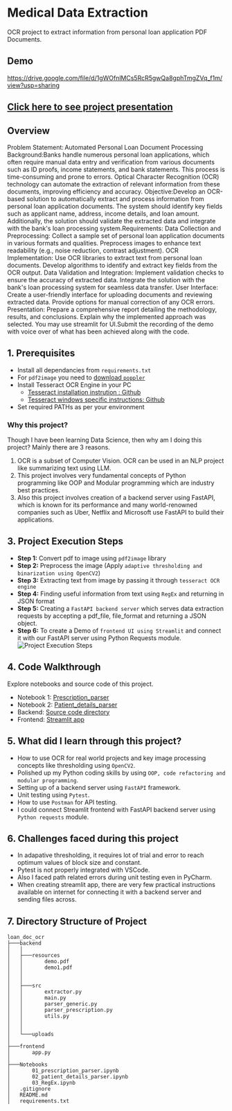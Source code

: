 # Medical Data Extraction
OCR project to extract information from personal loan application PDF Documents.

## Demo
https://drive.google.com/file/d/1gWOfnlMCs5RcR5gwQa8gphTmgZVq_f1m/view?usp=sharing
## [Click here to see project presentation](https://drive.google.com/file/d/1gWOfnlMCs5RcR5gwQa8gphTmgZVq_f1m/view?usp=sharing)

## Overview
Problem Statement: Automated Personal Loan Document Processing
Background:Banks handle numerous personal loan applications, which often require manual data entry and verification from various documents such as ID proofs, income statements, and bank statements. This process is time-consuming and prone to errors. Optical Character Recognition (OCR) technology can automate the extraction of relevant information from these documents, improving efficiency and accuracy.
Objective:Develop an OCR-based solution to automatically extract and process information from personal loan application documents. The system should identify key fields such as applicant name, address, income details, and loan amount. Additionally, the solution should validate the extracted data and integrate with the bank's loan processing system.Requirements:
Data Collection and Preprocessing:
Collect a sample set of personal loan application documents in various formats and qualities.
Preprocess images to enhance text readability (e.g., noise reduction, contrast adjustment).
OCR Implementation:
Use OCR libraries to extract text from personal loan documents.
Develop algorithms to identify and extract key fields from the OCR output.
Data Validation and Integration:
Implement validation checks to ensure the accuracy of extracted data.
Integrate the solution with the bank's loan processing system for seamless data transfer.
User Interface:
Create a user-friendly interface for uploading documents and reviewing extracted data.
Provide options for manual correction of any OCR errors.
Presentation:
Prepare a comprehensive report detailing the methodology, results, and conclusions. Explain why the implemented approach was selected.
You may use streamlit for UI.Submit the recording of the demo with voice over of what has been achieved along with the code.
## <a name="a1">1. Prerequisites</a>
- Install all dependancies from `requirements.txt`
- For `pdf2image` you need to [download `poppler`](https://github.com/belval/pdf2image?tab=readme-ov-file#how-to-install)
- Install Tesseract OCR Engine in your PC
    - [Tesseract installation instrution : Github](https://github.com/tesseract-ocr/tesseract#installing-tesseract)
    - [Tesseract windows specific instructions: Github](https://github.com/UB-Mannheim/tesseract/wiki)
- Set required PATHs as per your environment
### Why this project?
Though I have been learning Data Science, then why am I doing this project? Mainly there are 3 reasons.
01. OCR is a subset of Computer Vision. OCR can be used in an NLP project like summarizing text using LLM.
02. This project involves very fundamental concepts of Python programming like OOP and Modular programming which are industry best practices.
03. Also this project involves creation of a backend server using FastAPI, which is known for its performance and many world-renowned companies such as Uber, Netflix and Microsoft use FastAPI to build their applications.

## <a name="a3">3. Project Execution Steps</a>
- **Step 1:** Convert pdf to image using `pdf2image` library
- **Step 2:** Preprocess the image (Apply `adaptive thresholding and binarization using OpenCV2`)
- **Step 3:** Extracting text from image by passing it through `tesseract OCR engine`
- **Step 4:** Finding useful information from text using `RegEx` and returning in JSON format
- **Step 5:** Creating a `FastAPI backend server` which serves data extraction requests by accepting a pdf_file, file_format and returning a JSON object.
- **Step 6:** To create a Demo of `frontend UI using Streamlit` and connect it with our FastAPI server using Python Requests module.
![Project Execution Steps](8.jpg)

## <a name="a4">4. Code Walkthrough</a>
Explore notebooks and source code of this project.
 - Notebook 1: [Prescription_parser](https://github.com/abhijeetk597/medical-data-extraction/blob/main/Notebooks/01_prescription_parser.ipynb)
 - Notebook 2: [Patient_details_parser](https://github.com/abhijeetk597/medical-data-extraction/blob/main/Notebooks/02_patient_details_parser.ipynb)
 - Backend: [Source code directory](https://github.com/abhijeetk597/medical-data-extraction/tree/main/backend/src)
 - Frontend: [Streamlit app](https://github.com/abhijeetk597/medical-data-extraction/blob/main/frontend/app.py)

## <a name="a5">5. What did I learn through this project?</a>
- How to use OCR for real world projects and key image processing concepts like thresholding using `OpenCV2`.
- Polished up my Python coding skills by using `OOP, code refactoring and modular programming`.
- Setting up of a backend server using `FastAPI` framework.
- Unit testing using `Pytest`.
- How to use `Postman` for API testing.
- I could connect Streamlit frontend with FastAPI backend server using `Python requests` module.

## <a name="a6">6. Challenges faced during this project</a>
- In adapative thresholding, it requires lot of trial and error to reach optimum values of block size and constant.
- Pytest is not properly integrated with VSCode.
- Also I faced path related errors during unit testing even in PyCharm.
- When creating streamlit app, there are very few practical instructions available on internet for connecting it with a backend server and sending files across.

## <a name="a7">7. Directory Structure of Project</a>
```
loan_doc_ocr
├───backend
│   │
│   ├───resources
│   │       demo.pdf
│   │       demo1.pdf
│   │           
│   │
│   ├───src
│   │       extractor.py
│   │       main.py           
│   │       parser_generic.py
│   │       parser_prescription.py
│   │       utils.py
│   │    
│   │
│   └───uploads
│
├───frontend
│       app.py
│
├───Notebooks
│       01_prescription_parser.ipynb
│       02_patient_details_parser.ipynb
│       03_RegEx.ipynb
│   .gitignore
│   README.md
│   requirements.txt
```
